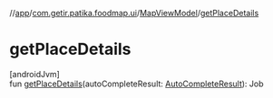 //[app](../../../index.md)/[com.getir.patika.foodmap.ui](../index.md)/[MapViewModel](index.md)/[getPlaceDetails](get-place-details.md)

# getPlaceDetails

[androidJvm]\
fun [getPlaceDetails](get-place-details.md)(autoCompleteResult: [AutoCompleteResult](../-auto-complete-result/index.md)): Job
